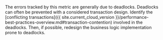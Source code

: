 The errors tracked by this metric are generally due to deadlocks. Deadlocks can often be prevented with a considered transaction design. Identify the [conflicting transactions]({{ site.current_cloud_version }}/performance-best-practices-overview.md#transaction-contention) involved in the deadlocks. Then, if possible, redesign the business logic implementation prone to deadlocks.